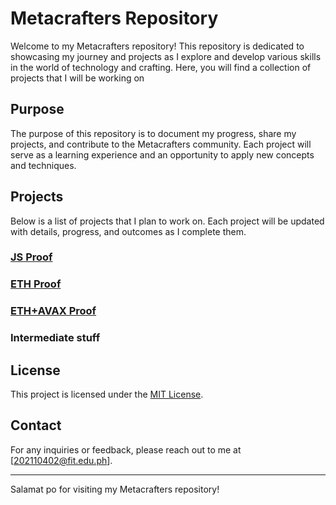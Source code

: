 # Metacrafters Repository

Welcome to my Metacrafters repository! This repository is dedicated to showcasing my journey and projects as I explore and develop various skills in the world of technology and crafting. Here, you will find a collection of projects that I will be working on
## Purpose

The purpose of this repository is to document my progress, share my projects, and contribute to the Metacrafters community. Each project will serve as a learning experience and an opportunity to apply new concepts and techniques.

## Projects

Below is a list of projects that I plan to work on. Each project will be updated with details, progress, and outcomes as I complete them.

### [JS Proof](./JS-proof)


### [ETH Proof](./Eth-proof)


### [ETH+AVAX Proof](./eth-avax) 

  

### Intermediate stuff




## License

This project is licensed under the [MIT License](LICENSE).

## Contact

For any inquiries or feedback, please reach out to me at [202110402@fit.edu.ph].

---

Salamat po for visiting my Metacrafters repository! 
